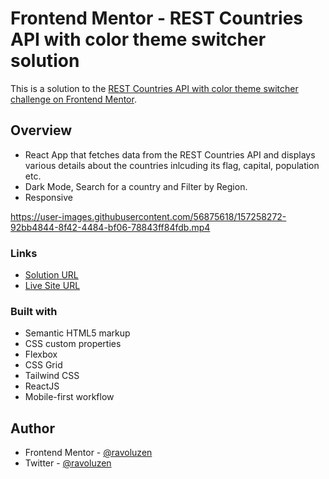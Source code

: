 # Frontend Mentor - REST Countries API with color theme switcher solution

This is a solution to the [REST Countries API with color theme switcher challenge on Frontend Mentor](https://www.frontendmentor.io/challenges/rest-countries-api-with-color-theme-switcher-5cacc469fec04111f7b848ca).

## Overview
- React App that fetches data from the REST Countries API and displays various details about the countries inlcuding its flag, capital, population etc.
- Dark Mode, Search for a country and Filter by Region.
- Responsive


https://user-images.githubusercontent.com/56875618/157258272-92bb4844-8f42-4484-bf06-78843ff84fdb.mp4


### Links

- [Solution URL](https://www.frontendmentor.io/solutions/rest-countries-api-app-with-dark-mode-Z3a9MtFEd)
- [Live Site URL](https://where-in-the-world-nine.vercel.app/)

### Built with

- Semantic HTML5 markup
- CSS custom properties
- Flexbox
- CSS Grid
- Tailwind CSS
- ReactJS
- Mobile-first workflow

## Author

- Frontend Mentor - [@ravoluzen](https://www.frontendmentor.io/profile/ravoluzen)
- Twitter - [@ravoluzen](https://www.twitter.com/ravoluzen)
